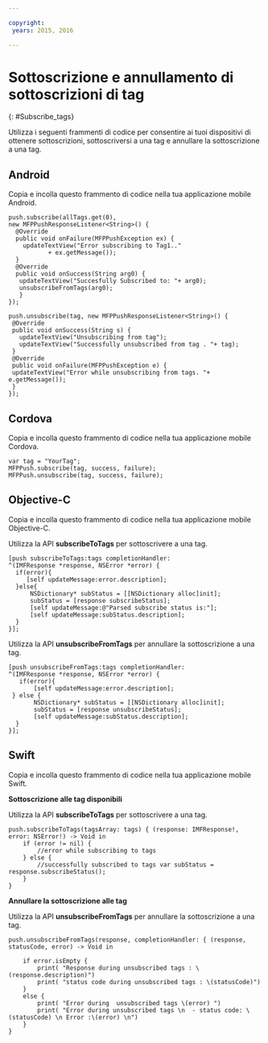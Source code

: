 ```yaml
---

copyright:
 years: 2015, 2016

---
```


# Sottoscrizione e annullamento di sottoscrizioni di tag
{: #Subscribe_tags}

Utilizza i seguenti frammenti di codice per consentire ai tuoi dispositivi di ottenere sottoscrizioni, sottoscriversi a una tag e annullare la sottoscrizione a una tag.

## Android

Copia e incolla questo frammento di codice nella tua applicazione mobile Android.

```
push.subscribe(allTags.get(0),
new MFPPushResponseListener<String>() {
  @Override
  public void onFailure(MFPPushException ex) {
    updateTextView("Error subscribing to Tag1.."
           + ex.getMessage());
  }
  @Override
  public void onSuccess(String arg0) {
   updateTextView("Succesfully Subscribed to: "+ arg0);
   unsubscribeFromTags(arg0);
   }
});
```

```
push.unsubscribe(tag, new MFPPushResponseListener<String>() {
 @Override
 public void onSuccess(String s) {
   updateTextView("Unsubscribing from tag");
   updateTextView("Successfully unsubscribed from tag . "+ tag);
 }
 @Override
 public void onFailure(MFPPushException e) {
 updateTextView("Error while unsubscribing from tags. "+ e.getMessage());
 }
});
```

## Cordova

Copia e incolla questo frammento di codice nella tua applicazione mobile Cordova.

```
var tag = "YourTag";
MFPPush.subscribe(tag, success, failure);
MFPPush.unsubscribe(tag, success, failure);
```

## Objective-C

Copia e incolla questo frammento di codice nella tua applicazione mobile Objective-C.

Utilizza la API **subscribeToTags** per sottoscrivere a una
                tag.

```
[push subscribeToTags:tags completionHandler:
^(IMFResponse *response, NSError *error) {
  if(error){
     [self updateMessage:error.description];
  }else{
      NSDictionary* subStatus = [[NSDictionary alloc]init];
      subStatus = [response subscribeStatus];
      [self updateMessage:@"Parsed subscribe status is:"];
      [self updateMessage:subStatus.description];
  }
}];
```

Utilizza la API **unsubscribeFromTags** per annullare la sottoscrizione a una
                tag.

```
[push unsubscribeFromTags:tags completionHandler:
^(IMFResponse *response, NSError *error) {
   if(error){
       [self updateMessage:error.description];
 } else {
       NSDictionary* subStatus = [[NSDictionary alloc]init];
       subStatus = [response unsubscribeStatus];
       [self updateMessage:subStatus.description];
  }
}];
```

## Swift

Copia e incolla questo frammento di codice nella tua applicazione mobile Swift.

**Sottoscrizione alle tag disponibili**

Utilizza la API **subscribeToTags** per sottoscrivere a una
                tag.

```
push.subscribeToTags(tagsArray: tags) { (response: IMFResponse!, error: NSError!) -> Void in
	if (error != nil) { 
		//error while subscribing to tags
	} else {
		//successfully subscribed to tags var subStatus = response.subscribeStatus();
	}
} 
```

**Annullare la sottoscrizione alle tag**

Utilizza la API **unsubscribeFromTags** per annullare la sottoscrizione a una
                tag.

```
push.unsubscribeFromTags(response, completionHandler: { (response, statusCode, error) -> Void in

    if error.isEmpty {
        print( "Response during unsubscribed tags : \(response.description)")
        print( "status code during unsubscribed tags : \(statusCode)")
    }
    else {
        print( "Error during  unsubscribed tags \(error) ")
        print( "Error during unsubscribed tags \n  - status code: \(statusCode) \n Error :\(error) \n")
    }
}
```
